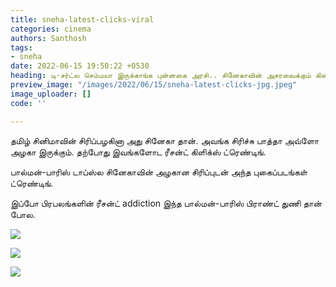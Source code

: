 ```yaml
---
title: sneha-latest-clicks-viral
categories: cinema
authors: Santhosh
tags:
- sneha
date: 2022-06-15 19:50:22 +0530
heading: டி-சர்ட்ல செம்மயா இருக்காங்க புன்னகை அரசி.. சினேகாவின் அசரவைக்கும் கிளிக்ஸ்..!
preview_image: "/images/2022/06/15/sneha-latest-clicks-jpg.jpeg"
image_uploader: []
code: ''

---
```


தமிழ் சினிமாவின் சிரிப்பழகினா அது சினேகா தான். அவங்க சிரிச்சு பாத்தா அவ்ளோ அழகா இருக்கும். தற்போது இவங்களோட ரீசன்ட் கிளிக்ஸ் ட்ரெண்டிங்.

பால்மன்-பாரிஸ் டாப்ஸ்ல சினேகாவின் அழகான சிரிப்புடன் அந்த புகைப்படங்கள் ட்ரெண்டிங்.

இப்போ பிரபலங்களின் ரீசன்ட் addiction இந்த பால்மன்-பாரிஸ் பிராண்ட் துணி தான் போல.

![](/images/2022/06/15/sneha-latest-2-jpg.jpeg)

![](/images/2022/06/15/sneha-latest-3-jpg.jpeg)

![](/images/2022/06/15/sneha-latest-1-jpg.jpeg)
